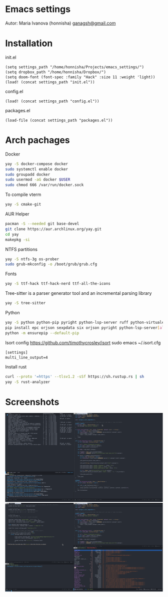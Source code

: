Emacs settings
=======
Autor: Maria Ivanova (honnisha) ganagsh@gmail.com</br>

Installation
=======

init.el
```
(setq settings_path "/home/honnisha/Projects/emacs_settings/")
(setq dropbox_path "/home/honnisha/Dropbox/")
(setq doom-font (font-spec :family "Hack" :size 11 :weight 'light))
(load! (concat settings_path "init.el"))
```

config.el
```
(load! (concat settings_path "config.el"))
```

packages.el
```
(load-file (concat settings_path "packages.el"))
```

Arch pachages
=======

Docker
```bash
yay -S docker-compose docker
sudo systemctl enable docker
sudo groupadd docker
sudo usermod -aG docker $USER
sudo chmod 666 /var/run/docker.sock
```

To compile vterm
```bash
yay -S cmake-git
```

AUR Helper
```bash
pacman -S --needed git base-devel
git clone https://aur.archlinux.org/yay.git
cd yay
makepkg -si
```

NTFS partitions
```bash
yay -S ntfs-3g os-prober
sudo grub-mkconfig -o /boot/grub/grub.cfg
```

Fonts
```bash
yay -S ttf-hack ttf-hack-nerd ttf-all-the-icons
```

Tree-sitter is a parser generator tool and an incremental parsing library
```bash
yay -S tree-sitter
```

Python
```bash
yay -S python python-pip pyright python-lsp-server ruff python-virtualenv python-psycopg2 python-black ruff-lsp python-lsp-server hunspell
pip install epc orjson sexpdata six orjson pyright python-lsp-server[all] rope ruff ruff-lsp flake8 mypy pylint isort virtualenvwrapper virtualenv==20.0.23 "python-lsp-server[all]" setuptools pipenv python-lsp-server --break-system-packages
python -m ensurepip --default-pip
```

Isort config
https://github.com/timothycrosley/isort
sudo emacs ~/.isort.cfg
```
[settings]
multi_line_output=4
```

Install rust
```bash
curl --proto '=https' --tlsv1.2 -sSf https://sh.rustup.rs | sh
yay -S rust-analyzer
```

Screenshots
=======
<div align="center"><img src="https://github.com/gangashman/emacs_settings/blob/master/screenshots/1.png"/></div>

<div align="center"><img src="https://github.com/gangashman/emacs_settings/blob/master/screenshots/2.png"/></div>
